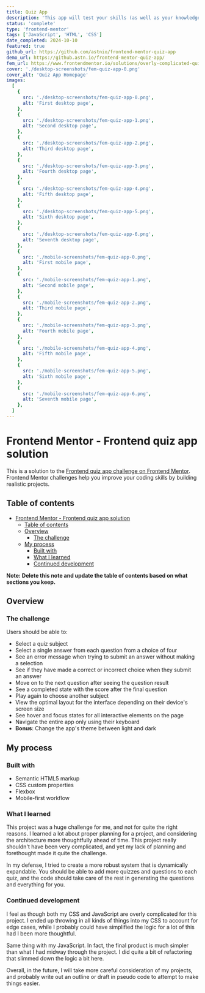 ```yaml
---
title: Quiz App
description: 'This app will test your skills (as well as your knowledge!) as you build out a fully functional quiz. We provide a local JSON file to help you practice working with JSON!'
status: 'complete'
type: 'frontend-mentor'
tags: ['JavaScript', 'HTML', 'CSS']
date_completed: 2024-10-10
featured: true
github_url: https://github.com/astnio/frontend-mentor-quiz-app
demo_url: https://github.astn.io/frontend-mentor-quiz-app/
fem_url: https://www.frontendmentor.io/solutions/overly-complicated-quiz-app-in-javascript-and-css-ueDqjT8TYJ
cover: './desktop-screenshots/fem-quiz-app-0.png'
cover_alt: 'Quiz App Homepage'
images:
  [
    {
      src: './desktop-screenshots/fem-quiz-app-0.png',
      alt: 'First desktop page',
    },
    {
      src: './desktop-screenshots/fem-quiz-app-1.png',
      alt: 'Second desktop page',
    },
    {
      src: './desktop-screenshots/fem-quiz-app-2.png',
      alt: 'Third desktop page',
    },
    {
      src: './desktop-screenshots/fem-quiz-app-3.png',
      alt: 'Fourth desktop page',
    },
    {
      src: './desktop-screenshots/fem-quiz-app-4.png',
      alt: 'Fifth desktop page',
    },
    {
      src: './desktop-screenshots/fem-quiz-app-5.png',
      alt: 'Sixth desktop page',
    },
    {
      src: './desktop-screenshots/fem-quiz-app-6.png',
      alt: 'Seventh desktop page',
    },
    {
      src: './mobile-screenshots/fem-quiz-app-0.png',
      alt: 'First mobile page',
    },
    {
      src: './mobile-screenshots/fem-quiz-app-1.png',
      alt: 'Second mobile page',
    },
    {
      src: './mobile-screenshots/fem-quiz-app-2.png',
      alt: 'Third mobile page',
    },
    {
      src: './mobile-screenshots/fem-quiz-app-3.png',
      alt: 'Fourth mobile page',
    },
    {
      src: './mobile-screenshots/fem-quiz-app-4.png',
      alt: 'Fifth mobile page',
    },
    {
      src: './mobile-screenshots/fem-quiz-app-5.png',
      alt: 'Sixth mobile page',
    },
    {
      src: './mobile-screenshots/fem-quiz-app-6.png',
      alt: 'Seventh mobile page',
    },
  ]
---
```


# Frontend Mentor - Frontend quiz app solution

This is a solution to the [Frontend quiz app challenge on Frontend Mentor](https://www.frontendmentor.io/challenges/frontend-quiz-app-BE7xkzXQnU). Frontend Mentor challenges help you improve your coding skills by building realistic projects.

## Table of contents

- [Frontend Mentor - Frontend quiz app solution](#frontend-mentor---frontend-quiz-app-solution)
  - [Table of contents](#table-of-contents)
  - [Overview](#overview)
    - [The challenge](#the-challenge)
  - [My process](#my-process)
    - [Built with](#built-with)
    - [What I learned](#what-i-learned)
    - [Continued development](#continued-development)

**Note: Delete this note and update the table of contents based on what sections you keep.**

## Overview

### The challenge

Users should be able to:

- Select a quiz subject
- Select a single answer from each question from a choice of four
- See an error message when trying to submit an answer without making a selection
- See if they have made a correct or incorrect choice when they submit an answer
- Move on to the next question after seeing the question result
- See a completed state with the score after the final question
- Play again to choose another subject
- View the optimal layout for the interface depending on their device's screen size
- See hover and focus states for all interactive elements on the page
- Navigate the entire app only using their keyboard
- **Bonus**: Change the app's theme between light and dark

## My process

### Built with

- Semantic HTML5 markup
- CSS custom properties
- Flexbox
- Mobile-first workflow

### What I learned

This project was a huge challenge for me, and not for quite the right reasons. I learned a lot about proper planning for a project, and considering the architecture more thoughtfully ahead of time. This project really shouldn't have been very complicated, and yet my lack of planning and forethought made it quite the challenge.

In my defense, I tried to create a more robust system that is dynamically expandable. You should be able to add more quizzes and questions to each quiz, and the code should take care of the rest in generating the questions and everything for you.

### Continued development

I feel as though both my CSS and JavaScript are overly complicated for this project. I ended up throwing in all kinds of things into my CSS to account for edge cases, while I probably could have simplified the logic for a lot of this had I been more thoughtful.

Same thing with my JavaScript. In fact, the final product is much simpler than what I had midway through the project. I did quite a bit of refactoring that slimmed down the logic a bit here.

Overall, in the future, I will take more careful consideration of my projects, and probably write out an outline or draft in pseudo code to attempt to make things easier.
